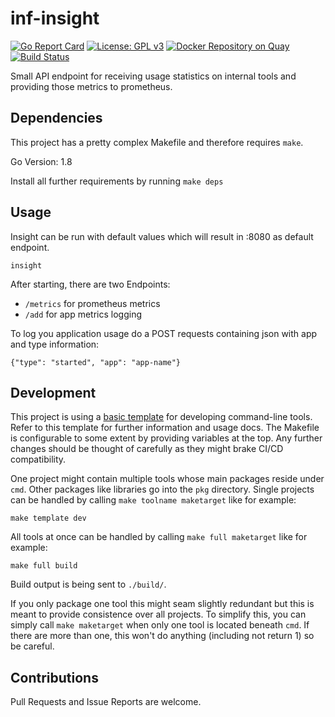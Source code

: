 # inf-insight
[![Go Report Card](https://goreportcard.com/badge/github.com/seibert-media/inf-insight)](https://goreportcard.com/report/github.com/seibert-media/inf-insight)
[![License: GPL v3](https://img.shields.io/badge/License-GPL%20v3-blue.svg)](https://www.gnu.org/licenses/gpl-3.0)
[![Docker Repository on Quay](https://quay.io/repository/seibertmedia/inf-insight/status "Docker Repository on Quay")](https://quay.io/repository/seibertmedia/inf-insight)
[![Build Status](https://jenkins-inf.apps.seibert-media.net/job/InfInsight/job/master/badge/icon)](https://jenkins-inf.apps.seibert-media.net/job/InfInsight/job/master/)

Small API endpoint for receiving usage statistics on internal tools and providing those metrics to prometheus.

## Dependencies
This project has a pretty complex Makefile and therefore requires `make`.

Go Version: 1.8

Install all further requirements by running `make deps`

## Usage
Insight can be run with default values which will result in :8080 as default endpoint.
```
insight
```
After starting, there are two Endpoints:
* `/metrics` for prometheus metrics
* `/add` for app metrics logging

To log you application usage do a POST requests containing json with app and type information:
```
{"type": "started", "app": "app-name"}
```

## Development
This project is using a [basic template](github.com/playnet-public/gocmd-template) for developing command-line tools. Refer to this template for further information and usage docs.
The Makefile is configurable to some extent by providing variables at the top.
Any further changes should be thought of carefully as they might brake CI/CD compatibility.

One project might contain multiple tools whose main packages reside under `cmd`. Other packages like libraries go into the `pkg` directory.
Single projects can be handled by calling `make toolname maketarget` like for example:
```
make template dev
```
All tools at once can be handled by calling `make full maketarget` like for example:
```
make full build
```
Build output is being sent to `./build/`.

If you only package one tool this might seam slightly redundant but this is meant to provide consistence over all projects.
To simplify this, you can simply call `make maketarget` when only one tool is located beneath `cmd`. If there are more than one, this won't do anything (including not return 1) so be careful.

## Contributions
Pull Requests and Issue Reports are welcome.